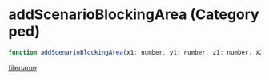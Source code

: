 # addScenarioBlockingArea (Category ped)

```js
function addScenarioBlockingArea(x1: number, y1: number, z1: number, x2: number, y2: number, z2: number, p6: boolean, p7: boolean, p8: boolean, p9: boolean): int
```

[filename](addScenarioBlockingArea_m.md ':include')